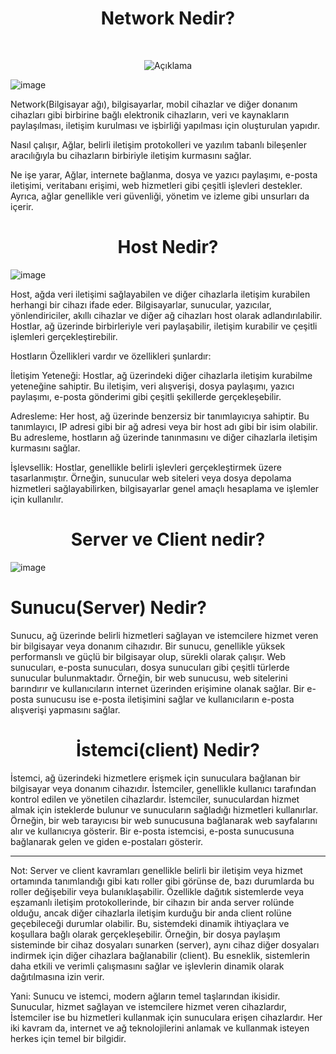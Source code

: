 <h1 align="center">Network Nedir?</h1>

<div style="text-align: center; margin-top: 50px;">
        <img src="https://github.com/Okan-tumuklu/Network-dersleri/assets/117488504/247c7c1e-95c8-43b2-af11-26d62046f1f0" alt="Açıklama">
</div>

![image](https://github.com/Okan-tumuklu/Network-dersleri/assets/117488504/247c7c1e-95c8-43b2-af11-26d62046f1f0)


<p>Network(Bilgisayar ağı), bilgisayarlar, mobil cihazlar ve diğer donanım cihazları gibi birbirine bağlı elektronik cihazların, veri ve kaynakların paylaşılması, iletişim kurulması ve işbirliği yapılması için oluşturulan yapıdır.

Nasıl çalışır, Ağlar, belirli iletişim protokolleri ve yazılım tabanlı bileşenler aracılığıyla bu cihazların birbiriyle iletişim kurmasını sağlar.

Ne işe yarar, Ağlar, internete bağlanma, dosya ve yazıcı paylaşımı, e-posta iletişimi, veritabanı erişimi, web hizmetleri gibi çeşitli işlevleri destekler. Ayrıca, ağlar genellikle veri güvenliği, yönetim ve izleme gibi unsurları da içerir.</p>

<h1 align="center">Host Nedir?</h1>

![image](https://github.com/Okan-tumuklu/Network-dersleri/assets/117488504/34d8c738-4a4e-4f94-9759-744cd3bf31f3)


<p>

Host, ağda veri iletişimi sağlayabilen ve diğer cihazlarla iletişim kurabilen herhangi bir cihazı ifade eder. Bilgisayarlar, sunucular, yazıcılar, yönlendiriciler, akıllı cihazlar ve diğer ağ cihazları host olarak adlandırılabilir. Hostlar, ağ üzerinde birbirleriyle veri paylaşabilir, iletişim kurabilir ve çeşitli işlemleri gerçekleştirebilir.

Hostların Özellikleri vardır ve özellikleri şunlardır:

İletişim Yeteneği: Hostlar, ağ üzerindeki diğer cihazlarla iletişim kurabilme yeteneğine sahiptir. Bu iletişim, veri alışverişi, dosya paylaşımı, yazıcı paylaşımı, e-posta gönderimi gibi çeşitli şekillerde gerçekleşebilir.

Adresleme: Her host, ağ üzerinde benzersiz bir tanımlayıcıya sahiptir. Bu tanımlayıcı, IP adresi gibi bir ağ adresi veya bir host adı gibi bir isim olabilir. Bu adresleme, hostların ağ üzerinde tanınmasını ve diğer cihazlarla iletişim kurmasını sağlar.

İşlevsellik: Hostlar, genellikle belirli işlevleri gerçekleştirmek üzere tasarlanmıştır. Örneğin, sunucular web siteleri veya dosya depolama hizmetleri sağlayabilirken, bilgisayarlar genel amaçlı hesaplama ve işlemler için kullanılır.</p>

<h1 align="center">Server ve Client nedir?</h1>

![image](https://github.com/Okan-tumuklu/Network-dersleri/assets/117488504/48870ebb-6174-4cd9-a75b-497c691f61a0)

<h1 algin="center">Sunucu(Server) Nedir?</h1>

Sunucu, ağ üzerinde belirli hizmetleri sağlayan ve istemcilere hizmet veren bir bilgisayar veya donanım cihazıdır. Bir sunucu, genellikle yüksek performanslı ve güçlü bir bilgisayar olup, sürekli olarak çalışır. Web sunucuları, e-posta sunucuları, dosya sunucuları gibi çeşitli türlerde sunucular bulunmaktadır. Örneğin, bir web sunucusu, web sitelerini barındırır ve kullanıcıların internet üzerinden erişimine olanak sağlar. Bir e-posta sunucusu ise e-posta iletişimini sağlar ve kullanıcıların e-posta alışverişi yapmasını sağlar.

<h1 align="center">İstemci(client) Nedir?</h1>

İstemci, ağ üzerindeki hizmetlere erişmek için sunuculara bağlanan bir bilgisayar veya donanım cihazıdır. İstemciler, genellikle kullanıcı tarafından kontrol edilen ve yönetilen cihazlardır. İstemciler, sunuculardan hizmet almak için isteklerde bulunur ve sunucuların sağladığı hizmetleri kullanırlar. Örneğin, bir web tarayıcısı bir web sunucusuna bağlanarak web sayfalarını alır ve kullanıcıya gösterir. Bir e-posta istemcisi, e-posta sunucusuna bağlanarak gelen ve giden e-postaları gösterir.

***

Not: Server ve client kavramları genellikle belirli bir iletişim veya hizmet ortamında tanımlandığı gibi katı roller gibi görünse de, bazı durumlarda bu roller değişebilir veya bulanıklaşabilir. Özellikle dağıtık sistemlerde veya eşzamanlı iletişim protokollerinde, bir cihazın bir anda server rolünde olduğu, ancak diğer cihazlarla iletişim kurduğu bir anda client rolüne geçebileceği durumlar olabilir. Bu, sistemdeki dinamik ihtiyaçlara ve koşullara bağlı olarak gerçekleşebilir. Örneğin, bir dosya paylaşım sisteminde bir cihaz dosyaları sunarken (server), aynı cihaz diğer dosyaları indirmek için diğer cihazlara bağlanabilir (client). Bu esneklik, sistemlerin daha etkili ve verimli çalışmasını sağlar ve işlevlerin dinamik olarak dağıtılmasına izin verir.

Yani:
Sunucu ve istemci, modern ağların temel taşlarından ikisidir. Sunucular, hizmet sağlayan ve istemcilere hizmet veren cihazlardır, İstemciler ise bu hizmetleri kullanmak için sunuculara erişen cihazlardır. Her iki kavram da, internet ve ağ teknolojilerini anlamak ve kullanmak isteyen herkes için temel bir bilgidir.
